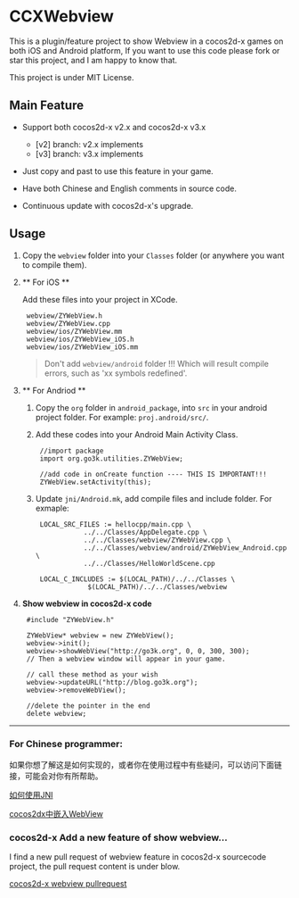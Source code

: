CCXWebview
==========

This is a plugin/feature project to show Webview in a cocos2d-x games on both iOS and Android platform, If you want to use this code please fork or star this project, and I am happy to know that.

This project is under MIT License.

## Main Feature

* Support both cocos2d-x v2.x and cocos2d-x v3.x

	* [v2] branch: v2.x implements
	* [v3] branch: v3.x implements

* Just copy and past to use this feature in your game.
* Have both Chinese and English comments in source code.
* Continuous update with cocos2d-x's upgrade.


## Usage

1. Copy the `webview` folder into your `Classes` folder (or anywhere you want to compile them).

2. ** For iOS ** 

	Add these files into your project in XCode.
	
		webview/ZYWebView.h
		webview/ZYWebView.cpp
		webview/ios/ZYWebView.mm
		webview/ios/ZYWebView_iOS.h
		webview/ios/ZYWebView_iOS.mm

	> Don't add `webview/android` folder !!! Which will result compile errors, such as 'xx symbols redefined'.

3. ** For Andriod ** 

	1. Copy the `org` folder in `android_package`, into `src` in your android project folder. For example: `proj.android/src/`.
	
	2. Add these codes into your Android Main Activity Class.
	
			//import package
			import org.go3k.utilities.ZYWebView;
			
			//add code in onCreate function ---- THIS IS IMPORTANT!!!
			ZYWebView.setActivity(this);
			
	3. Update `jni/Android.mk`, add compile files and include folder. For exmaple:
	
			LOCAL_SRC_FILES := hellocpp/main.cpp \
	                   ../../Classes/AppDelegate.cpp \
	                   ../../Classes/webview/ZYWebView.cpp \
	                   ../../Classes/webview/android/ZYWebView_Android.cpp \
	                   ../../Classes/HelloWorldScene.cpp
	
			LOCAL_C_INCLUDES := $(LOCAL_PATH)/../../Classes \
						$(LOCAL_PATH)/../../Classes/webview


4. **Show webview in cocos2d-x code**

		#include "ZYWebView.h"
		
		ZYWebView* webview = new ZYWebView();
		webview->init();
		webview->showWebView("http://go3k.org", 0, 0, 300, 300);
		// Then a webview window will appear in your game.
		
		// call these method as your wish
		webview->updateURL("http://blog.go3k.org");
		webview->removeWebView();

		//delete the pointer in the end
		delete webview;
		
---
### For Chinese programmer:

如果你想了解这是如何实现的，或者你在使用过程中有些疑问，可以访问下面链接，可能会对你有所帮助。

[如何使用JNI](http://blog.go3k.org/jni0/)

[cocos2dx中嵌入WebView](http://blog.go3k.org/cocos2dx-add-webview/)

### cocos2d-x Add a new feature of show webview...

I find a new pull request of webview feature in cocos2d-x sourcecode project, the pull request content is under blow.

[cocos2d-x webview pullrequest](https://github.com/cocos2d/cocos2d-x/pull/7882)
